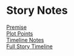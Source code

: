 # Story Notes

[Premise](notes/premise.md)  
[Plot Points](notes/plot-points.md)  
[Timeline Notes](notes/timeline-notes.md)  
[Full Story Timeline](/notes/timeline/the-beginnings.md)  

